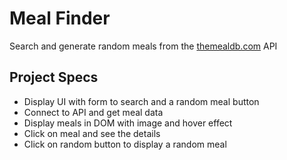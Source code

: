 # Meal Finder

Search and generate random meals from the [themealdb.com](www.themealdb.com) API

## Project Specs

- Display UI with form to search and a random meal button
- Connect to API and get meal data
- Display meals in DOM with image and hover effect
- Click on meal and see the details
- Click on random button to display a random meal